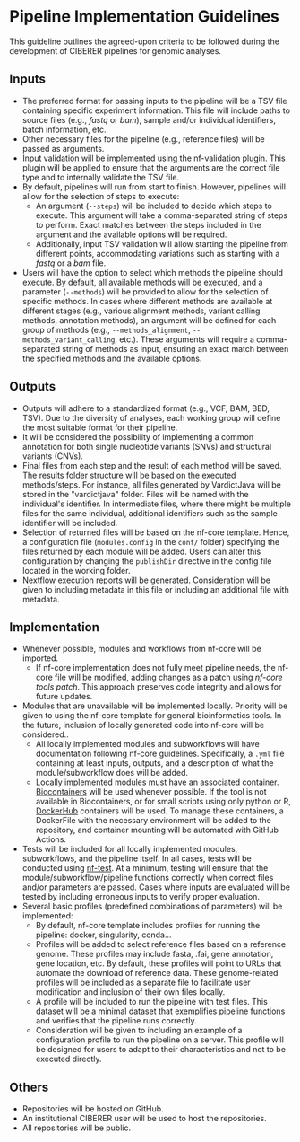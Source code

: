 # Pipeline Implementation Guidelines

This guideline outlines the agreed-upon criteria to be followed during the development of CIBERER
pipelines for genomic analyses.

## Inputs
- The preferred format for passing inputs to the pipeline will be a TSV file containing specific experiment information. This file will include paths to source files (e.g., *fastq* or *bam*), sample and/or individual identifiers, batch information, etc.
- Other necessary files for the pipeline (e.g., reference files) will be passed as arguments.
- Input validation will be implemented using the nf-validation plugin. This plugin will be applied to ensure that the arguments are the correct file type and to internally validate the TSV file.
- By default, pipelines will run from start to finish. However, pipelines will allow for the selection of steps to execute:
  - An argument (`--steps`) will be included to decide which steps to execute. This argument will take a comma-separated string of steps to perform. Exact matches between the steps included in the argument and the available options will be required.
  - Additionally, input TSV validation will allow starting the pipeline from different points, accommodating variations such as starting with a *fastq* or a *bam* file.
- Users will have the option to select which methods the pipeline should execute. By default, all available methods will be executed, and a parameter (`--methods`) will be provided to allow for the selection of specific methods. In cases where different methods are available at different stages (e.g., various alignment methods, variant calling methods, annotation methods), an argument will be defined for each group of methods (e.g., `--methods_alignment`, `--methods_variant_calling`, etc.). These arguments will require a comma-separated string of methods as input, ensuring an exact match between the specified methods and the available options.

## Outputs
- Outputs will adhere to a standardized format (e.g., VCF, BAM, BED, TSV). Due to the diversity of analyses, each working group will define the most suitable format for their pipeline.
- It will be considered the possibility of implementing a common annotation for both single nucleotide variants (SNVs) and structural variants (CNVs). 
- Final files from each step and the result of each method will be saved. The results folder structure will be based on the executed methods/steps. For instance, all files generated by VardictJava will be stored in the "vardictjava" folder. Files will be named with the individual's identifier. In intermediate files, where there might be multiple files for the same individual, additional identifiers such as the sample identifier will be included.
- Selection of returned files will be based on the nf-core template. Hence, a configuration file (`modules.config` in the `conf/` folder) specifying the files returned by each module will be added. Users can alter this configuration by changing the `publishDir` directive in the config file located in the working folder.
- Nextflow execution reports will be generated. Consideration will be given to including metadata in this file or including an additional file with metadata.

## Implementation
- Whenever possible, modules and workflows from nf-core will be imported.
    - If nf-core implementation does not fully meet pipeline needs, the nf-core file will be modified, adding changes as a patch using *nf-core tools patch*. This approach preserves code integrity and allows for future updates.
- Modules that are unavailable will be implemented locally. Priority will be given to using the nf-core template for general bioinformatics tools. In the future, inclusion of locally generated code into nf-core will be considered..
    - All locally implemented modules and subworkflows will have documentation following nf-core guidelines. Specifically, a `.yml` file containing at least inputs, outputs, and a description of what the module/subworkflow does will be added.
    - Locally implemented modules must have an associated container. [Biocontainers](https://biocontainers-edu.readthedocs.io/en/latest/biocontainers_registry.html) will be used whenever possible. If the tool is not available in Biocontainers, or for small scripts using only python or R, [DockerHub](https://hub.docker.com/) containers will be used. To manage these containers, a DockerFile with the necessary environment will be added to the repository, and container mounting will be automated with GitHub Actions.
- Tests will be included for all locally implemented modules, subworkflows, and the pipeline itself. In all cases, tests will be conducted using [nf-test](https://www.nf-test.com/). At a minimum, testing will ensure that the module/subworkflow/pipeline functions correctly when correct files and/or parameters are passed. Cases where inputs are evaluated will be tested by including erroneous inputs to verify proper evaluation.
- Several basic profiles (predefined combinations of parameters) will be implemented:
  - By default, nf-core template includes profiles for running the pipeline: docker, singularity, conda…
  - Profiles will be added to select reference files based on a reference genome. These profiles may include fasta, .fai, gene annotation, gene location, etc. By default, these profiles will point to URLs that automate the download of reference data. These genome-related profiles will be included as a separate file to facilitate user modification and inclusion of their own files locally.
  - A profile will be included to run the pipeline with test files. This dataset will be a minimal dataset that exemplifies pipeline functions and verifies that the pipeline runs correctly.
  - Consideration will be given to including an example of a configuration profile to run the pipeline on a server. This profile will be designed for users to adapt to their characteristics and not to be executed directly.

## Others
- Repositories will be hosted on GitHub.
- An institutional CIBERER user will be used to host the repositories.
- All repositories will be public.
